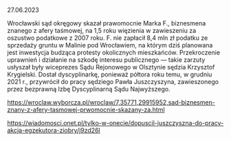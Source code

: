 27.06.2023

Wrocławski sąd okręgowy skazał prawomocnie Marka F., biznesmena znanego z afery taśmowej, na 1,5 roku więzienia w zawieszeniu za oszustwo podatkowe z 2007 roku. F. nie zapłacił 8,4 mln zł podatku ze sprzedaży gruntu w Malinie pod Wrocławiem, na którym dziś planowana jest inwestycja budząca protesty okolicznych mieszkańców. Przekroczenie uprawnień i działanie na szkodę interesu publicznego — takie zarzuty usłyszał były wiceprezes Sądu Rejonowego w Olsztynie sędzia Krzysztof Krygielski. Dostał dyscyplinarkę, ponieważ półtora roku temu, w grudniu 2021 r., przywrócił do pracy sędziego Pawła Juszczyszyna, zawieszonego przez bezprawną Izbę Dyscyplinarną Sądu Najwyższego.

https://wroclaw.wyborcza.pl/wroclaw/7,35771,29915952,sad-biznesmen-znany-z-afery-tasmowej-prwomocnie-skazany-za.html

https://wiadomosci.onet.pl/tylko-w-onecie/dopuscil-juszczyszna-do-pracy-akcja-egzekutora-ziobry/j9zd26l